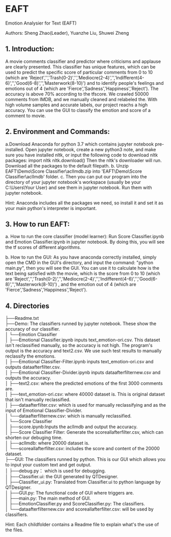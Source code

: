 # EAFT
Emotion Analysier for Text (EAFT)

Authors: Sheng Zhao(Leader), Yuanzhe Liu, Shuwei Zheng

## 1. Introduction: 
A movie comments classifier and predictor where criticisms and applause are clearly presented. This classifier has unique features, which can be used to predict the specific score of particular comments from 0 to 10 (which are 'Reject','','Trash(0-2)','','Mediocre(2-4)','','Indifferent(4-6)','','Good(6-8)','','Masterwork(8-10)') and to identify people's feelings and emotions out of 4 (which are 'Fierce','Sadness','Happiness','Reject'). The accuracy is above 70% according to the tfscore.
We crawled 50000 comments from IMDB, and we manually cleaned and relabeled the. With high volume samples and accurate labels, our project reachs a high accuracy.
You can use the GUI to classify the emotion and score of a comment to movie.

## 2. Environment and Commands: 	
a.Download Anaconda for python 3.7 which contains jupyter notebook pre-installed. Open jupyter notebook, create a new python3 note, and make sure you have installed nltk, or input the following code to download nltk packages:
	import nltk
	nltk.download()
	Then the nltk's downloader will run. Download all the packages to the default filepath.
b. Unzip EAFT\Demo\Score Classifier\aclImdb.zip into 'EAFT\Demo\Score Classifier\aclImdb' folder.
c. Then you can put our program into the directory of your jupyter notebook's workspace (usually be your C:\Users\Your User) and see them in jupyter notebook. Run them with jupyter notebook.

Hint: Anaconda includes all the packages we need, so install it and set it as your main python's interpreter is important.


## 3. How to run EAFT: 
a. How to run the core classifier (model learner): 
Run Score Classifier.ipynb and Emotion Classifier.ipynb in jupyter notebook. By doing this, you will see the tf scores of different algorithms.

b. How to run the GUI: 
As you have anaconda correctly installed, simply open the CMD in the GUI's directory, and input the command: "python main.py", then you will see the GUI. You can use it to calculate how is the text being satisfied with the movie, which is the score from 0 to 10 (which are 'Reject','','Trash(0-2)','','Mediocre(2-4)','','Indifferent(4-6)','','Good(6-8)','','Masterwork(8-10)') , and the emotion out of 4 (which are 'Fierce','Sadness','Happiness','Reject').

## 4. Directories
├──Readme.txt  
├──Demo: The classifiers runned by jupyter notebook. These show the accuracy of our classifier.  
│   └──Emotion Classifier   
│       ├──Emotional Classifier.ipynb inputs text_emotion-ori.csv. This dataset isn't reclassified manually, so the accuracy is not high. The program's output is the accuracy and text2.csv. We use such test results to manually 		reclassify the emotions.   
│       ├──Emotional Classifier-Filter.ipynb inputs text_emotion-ori.csv and outputs dataafterfilter.csv.  
│       ├──Emotional Classifier-Divider.ipynb inputs dataafterfilternew.csv and outputs the accuracy.  
│       ├──text2.csv: where the predicted emotions of the first 3000 comments are.  
│       ├──text_emotion-ori.csv: where 40000 dataset is. This is original dataset that isn't manually reclassified.  
│       ├──dataafterfilter.csv: which is used for manually reclassifying and as the input of Emotional Classifier-Divider.  
│       └──dataafterfilternew.csv: which is manually reclassified.  
│   └──Score Classifier  
│       ├──score.ipynb:Inputs the acllmdb and output the accuracy.  
│       ├──Score Classifier Filter: Generate the scoreallafterfilter.csv, which can shorten our debuging time.  
│       ├──acllmdb: where 20000 dataset is.  
│       └──scoreallafterfilter.csv: includes the score and content of the 20000 dataset.  
├──GUI: The classifiers runned by python. This is our GUI which allows you to input your custom text and get output.  
│   ├──debug.py： which is used for debugging.  
│   ├──Classifier.ui: the GUI generated by QTDesigner.  
│   ├──Classifier_ui.py: Translated from Classifier.ui to python language by QTDesigner.  
│   ├──GUI.py: The functional code of GUI where triggers are.  
│   ├──main.py: The main method of GUI.  
│   ├──EmotionClassifier.py and ScoreClassifier.py: The classifiers.  
│   └──dataafterfilternew.csv and scoreallafterfilter.csv: will be used by classifiers.  
  
Hint: Each childfolder contains a Readme file to explain what's the use of the files.
